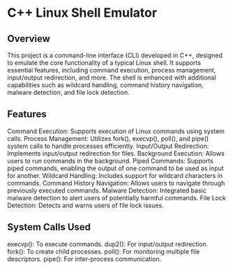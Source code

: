 # C++ Linux Shell Emulator

## Overview
This project is a command-line interface (CLI) developed in C++, designed to emulate the core functionality of a typical Linux shell. It supports essential features, including command execution, process management, input/output redirection, and more. The shell is enhanced with additional capabilities such as wildcard handling, command history navigation, malware detection, and file lock detection.

## Features
Command Execution: Supports execution of Linux commands using system calls.
Process Management: Utilizes fork(), execvp(), poll(), and pipe() system calls to handle processes efficiently.
Input/Output Redirection: Implements input/output redirection for files.
Background Execution: Allows users to run commands in the background.
Piped Commands: Supports piped commands, enabling the output of one command to be used as input for another.
Wildcard Handling: Includes support for wildcard characters in commands.
Command History Navigation: Allows users to navigate through previously executed commands.
Malware Detection: Integrated basic malware detection to alert users of potentially harmful commands.
File Lock Detection: Detects and warns users of file lock issues.

## System Calls Used
execvp(): To execute commands.
dup2(): For input/output redirection.
fork(): To create child processes.
poll(): For monitoring multiple file descriptors.
pipe(): For inter-process communication.
